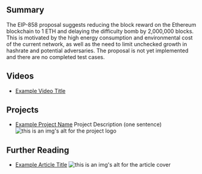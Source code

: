 ## Summary

The EIP-858 proposal suggests reducing the block reward on the Ethereum blockchain to 1 ETH and delaying the difficulty bomb by 2,000,000 blocks. This is motivated by the high energy consumption and environmental cost of the current network, as well as the need to limit unchecked growth in hashrate and potential adversaries. The proposal is not yet implemented and there are no completed test cases.

## Videos

- [Example Video Title](https://www.youtube.com/watch?v=TDGq4aeevgY)

## Projects

- [Example Project Name](https://xxxx.xxx/xxxxx) Project Description (one sentence) ![this is an img's alt for the project logo](https://xxxx.xxx/project-logo.xxx)

## Further Reading

- [Example Article Title](https://xxxx.xxx/xxxxx) ![this is an img's alt for the article cover](https://xxxx.xxx/article-cover.xxx)
